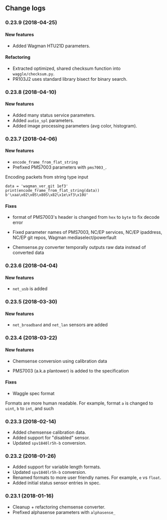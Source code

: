 ## Change logs

### 0.23.9 (2018-04-25)
#### New features

* Added Wagman HTU21D parameters.

#### Refactoring

* Extracted optimized, shared checksum function into `waggle/checksum.py`.
* PR103J2 uses standard library bisect for binary search.

### 0.23.8 (2018-04-10)
#### New features

* Added many status service parameters.
* Added `audio_spl` parameters.
* Added image processing parameters (avg color, histogram).

### 0.23.7 (2018-04-06)
#### New features
* `encode_frame_from_flat_string`
* Prefixed PMS7003 parameters with `pms7003_`.

Encoding packets from string type input
```
data = 'wagman_ver_git 1ef3'
print(encode_frame_from_flat_string(data))
b'\xaa\x02\x05\x80S\x82\x1e\xf3\x10U'
```

#### Fixes
* format of PMS7003's header is changed from `hex` to `byte` to fix decode error

* Fixed parameter names of PMS7003, NC/EP services, NC/EP ipaddress, NC/EP git repos, Wagman mediaselect/powerfault

* Chemsense.py converter temporally outputs raw data instead of converted data

### 0.23.6 (2018-04-04)
#### New features
* `net_usb` is added

### 0.23.5 (2018-03-30)
#### New features
* `net_broadband` and `net_lan` sensors are added

### 0.23.4 (2018-03-22)
#### New features
* Chemsense conversion using calibration data

* PMS7003 (a.k.a plantower) is added to the specification

#### Fixes
* Waggle spec format

Formats are more human readable. For example, format `a` is changed to `uint`, `b` to `int`, and such

### 0.23.3 (2018-02-14)

* Added chemsense calibration data.
* Added support for "disabled" sensor.
* Updated `spv1840lr5h-b` conversion.

### 0.23.2 (2018-01-26)

* Added support for variable length formats.
* Updated `spv1840lr5h-b` conversion.
* Renamed formats to more user friendly names. For example, `e` vs `float`.
* Added initial status sensor entries in spec.

### 0.23.1 (2018-01-16)

* Cleanup + refactoring chemsense converter.
* Prefixed alphasense parameters with `alphasense_`
